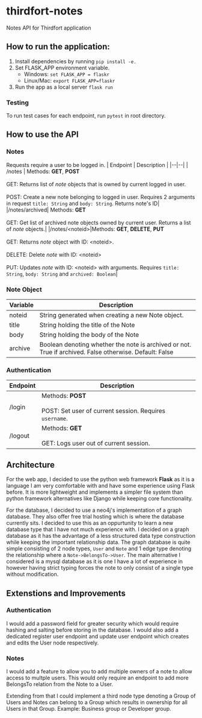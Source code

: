 

# thirdfort-notes
Notes API for Thirdfort application

## How to run the application:
1. Install dependencies by running `pip install -e.`
2. Set FLASK_APP environment variable.
	* Windows:
		`set FLASK_APP = flaskr`
	*  Linux/Mac:
		`export FLASK_APP=flaskr`
3. Run the app as a local server
	`flask run`

### Testing
To run test cases for each endpoint, run `pytest` in root directory. 

## How to use the API
### Notes 
Requests require a user to be logged in. 
| Endpoint | Description |
|--|--|
| /notes | Methods: **GET**, **POST** <br><br> GET: Returns list of *note* objects that is owned by current logged in user.<br><br> POST: Create a new note belonging to logged in user. Requires 2 arguments in request `title: String` and `body: String`. Returns note's ID|
|/notes/archived| Methods: **GET** <br><br> GET: Get list of archived note objects owned by current user. Returns a list of *note* objects.|
|/notes/\<noteid\>|Methods: **GET**, **DELETE**, **PUT** <br><br> GET:  Returns *note* object with ID: \<noteid\>. <br><br> DELETE: Delete *note* with ID: \<noteid\> <br><br> PUT: Updates *note* with ID: \<noteid\> with arguments. Requires `title: String`, `body: String` and `archived: Boolean`|

### Note Object
|Variable| Description|
|---|--|
|noteid| String generated when creating a new Note object. |
|title|String holding the title of the Note|
|body|String holding the body of the Note|
|archive| Boolean denoting whether the note is archived or not. True if archived. False otherwise. Default: False|

### Authentication
|Endpoint| Description|
|--|--|
|/login|Methods: **POST** <br><br> POST: Set user of current session. Requires `username`.|
|/logout| Methods: **GET** <br><br> GET: Logs user out of current session.|

## Architecture
For the web app, I decided to use the python web framework **Flask** as it is a language I am very comfortable with and have some experience using Flask before. It is more lightweight and implements a simpler file system than python framework alternatives like Django while keeping core functionality.

For the database, I decided to use a neo4j's implementation of a graph database. They also offer free trial hosting which is where the database currently sits. I decided to use this as an oppurtunity to learn a new database type that I have not much experience with. I decided on a graph database as it has the advantage of a less structured data type construction while keeping the important relationship data. The graph database is quite simple consisting of 2 node types, `User` and `Note` and 1 edge type denoting the relationship  where a `Note->BelongsTo->User`. The main alternative I considered is a mysql database as it is one I have a lot of experience in however having strict typing forces the note to only consist of a single type without modification.

## Extenstions and Improvements
### Authentication
I would add a password field for greater security which would require hashing and salting before storing in the database. I would also add a dedicated register user endpoint and update user endpoint which creates and edits the User node respectively.

### Notes
I would add a feature to allow you to add multiple owners of a note to allow access to multple users. This would only require an endpoint to add more BelongsTo relation from the Note to a User.

Extending from that I could implement a third node type denoting a Group of Users and Notes can belong to a Group which results in ownership for all Users in that Group. Example: Business group or Developer group.